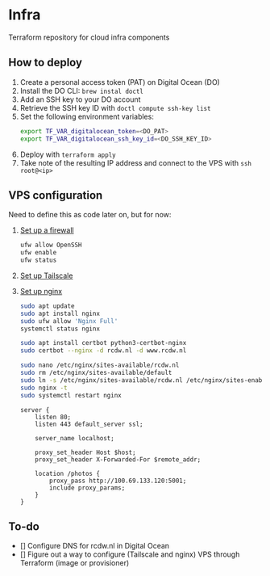# Infra

Terraform repository for cloud infra components

## How to deploy

1. Create a personal access token (PAT) on Digital Ocean (DO)
2. Install the DO CLI: `brew instal doctl`
3. Add an SSH key to your DO account
4. Retrieve the SSH key ID with `doctl compute ssh-key list`
5. Set the following environment variables:
    ```bash
    export TF_VAR_digitalocean_token=<DO_PAT>
    export TF_VAR_digitalocean_ssh_key_id=<DO_SSH_KEY_ID>
    ```
6. Deploy with `terraform apply`
7. Take note of the resulting IP address and connect to the VPS with `ssh root@<ip>`

## VPS configuration

Need to define this as code later on, but for now:

1. [Set up a firewall](https://www.digitalocean.com/community/tutorials/initial-server-setup-with-ubuntu-22-04)
    ```bash
    ufw allow OpenSSH
    ufw enable
    ufw status
    ```
2. [Set up Tailscale](https://tailscale.com/kb/1275/install-ubuntu-2304)
3. [Set up nginx](https://www.digitalocean.com/community/tutorials/how-to-configure-nginx-as-a-reverse-proxy-on-ubuntu-22-04)
    ```bash
    sudo apt update
    sudo apt install nginx
    sudo ufw allow 'Nginx Full'
    systemctl status nginx

    sudo apt install certbot python3-certbot-nginx
    sudo certbot --nginx -d rcdw.nl -d www.rcdw.nl

    sudo nano /etc/nginx/sites-available/rcdw.nl
    sudo rm /etc/nginx/sites-available/default
    sudo ln -s /etc/nginx/sites-available/rcdw.nl /etc/nginx/sites-enabled/
    sudo nginx -t
    sudo systemctl restart nginx
    ```

    ```nginx
    server {
        listen 80;
        listen 443 default_server ssl;

        server_name localhost;

        proxy_set_header Host $host;
        proxy_set_header X-Forwarded-For $remote_addr;

        location /photos {
            proxy_pass http://100.69.133.120:5001;
            include proxy_params;
        }
    }
    ```

## To-do
- [] Configure DNS for rcdw.nl in Digital Ocean
- [] Figure out a way to configure (Tailscale and nginx) VPS through Terraform (image or provisioner)